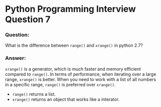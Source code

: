 # Python Programming Interview Question 7

### Question:

What is the difference between `range()` and `xrange()` in python 2.7?


### Answer:

`xrange()` is a generator, which is much faster and memory efficient compared to `range()`. In terms of performance, when iterating over a large range, `xrange()` is better. When you need to work with a list of all numbers in a specific range, `range()` is preferred over `xrange()`.

- `range()` returns a list.
- `xrange()` returns an object that works like a interator.